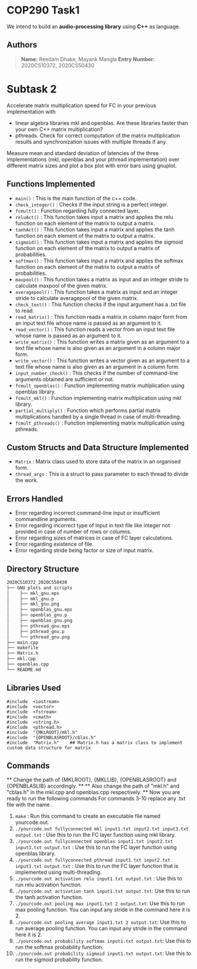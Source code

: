 # COP290 Task1
We intend to build an **audio-processing library** using **C++** as language.
## Authors
> **Name:**  Reedam Dhake, Mayank Mangla
> **Entry Number:**  2020CS10372, 2020CS50430
# Subtask 2
Accelerate matrix multiplication speed for FC in your previous implementation with
- linear algebra libraries mkl and openblas. Are these libraries faster than your own C++ matrix multiplication?
- pthreads. Check for correct computation of the matrix multiplication results and synchronization issues with multiple threads if any.

Measure mean and standard deviation of latencies of the three implementations (mkl, openblas and your pthread implementation) over different matrix sizes and plot a box plot with error bars using gnuplot. 

## Functions Implemented

 - `main()` :  This is the main function of the c++ code.
 - `check_integer()`  : Checks if the input string is a perfect integer.
 - `fcmult()`  :  Function regarding fully connected layer.
 - `reluAct()`  :  This function takes input a matrix and applies the relu function on each element of the matrix to output a matrix.
 - `tanhAct()`  :  This function takes input a matrix and applies the tanh function on each element of the matrix to output a matrix.
 - `sigmoid()`  :  This function takes input a matrix and applies the sigmoid function on each element of the matrix to output a matrix of probabilities.
 - `softmax()`  :  This function takes input a matrix and applies the softmax function on each element of the matrix to output a matrix of probabilities.
 - `maxpool()`  :  This function takes a matrix as input and an integer stride to calculate maxpool of the given matrix.
 - `averagepool()`  :  This function takes a matrix as input and an integer stride to calculate averagepool of the given matrix.
 - `check_text()`  :  This function checks if the input argument has a .txt file to read.
 - `read_matrix()`  :  This function reads a matrix in column major form from an input text file whose name is passed as an argument to it.
 - `read_vector()`  :  This function reads a vector from an input text file whose name is passed as an argument to it.
 - `write_matrix()`  :  This function writes a matrix given as an argument to a text file whose name is also given as an argument in a column major form.
 - `write_vector()`  :  This function writes a vector given as an argument to a text file whose name is also given as an argument in a column form.
 - `input_number_check()`  :  This checks if the number of command-line arguments obtained are sufficient or not.
 - `fcmult_openblas()`  :  Function implementing matrix multiplication using openblas library.
 - `fcmult_mkl()`  :  Function implementing matrix multiplication using mkl library.
 - `partial_multiply()`  :  Function which performs partial matrix multiplications handled by a single thread in case of multi-threading.
 - `fcmult_pthreads()`  :  Function implementing matrix multiplication using pthreads.

## Custom Structs and Data Structure Implemented
- `Matrix`  :  Matrix class used to store data of the matrix in an organised form.
- `thread_args`  : This is a struct to pass parameter to each thread to divide the work.

## Errors Handled

 - Error regarding incorrect command-line input or insufficient commandline arguments.
 - Error regarding incorrect type of input in text file like integer not provided in case of number of rows or columns.
 - Error regarding sizes of matrices in case of FC layer calculations.
 - Error regarding existence of file.
 - Error regarding stride being factor or size of input matrix.

## Directory Structure

```bash
2020CS10372_2020CS50430
├── GNU plots and scripts
│    ├── mkl_gnu.eps
│    ├── mkl_gnu.p
│    ├── mkl_gnu.png
│    ├── openblas_gnu.eps
│    ├── openblas_gnu.p
│    ├── openblas_gnu.png
│    ├── pthread_gnu.eps
│    ├── pthread_gnu.p
│    └── pthread_gnu.png
├── main.cpp
├── makefile
├── Matrix.h
├── mkl.cpp
├── openblas.cpp
└── README.md
```
## Libraries Used
```
#include  <iostream>
#include  <vector>
#include  <fstream>
#include  <cmath>
#include  <string.h>
#include  <pthread.h>
#include  "{MKLROOT}/mkl.h"
#include  "{OPENBLASROOT}/cblas.h"
#include  "Matrix.h"    ## Matrix.h has a matrix class to implement custom data structure for matrix
```
## Commands
** Change the path of {MKLROOT}, {MKLLIB}, {OPENBLASROOT} and {OPENBLASLIB} accordingly. **
** Also change the path of "mkl.h" and "cblas.h" in the mkl.cpp and openblas.cpp respectively. **
Now you are ready to run the following commands
For commands 3-10 replace any .txt file with the name .
 1. `make` : Run this command to create an executable file named yourcode.out.
 2. `./yourcode.out fullyconnected mkl input1.txt input2.txt input3.txt output.txt` : Use this to run the FC layer function using mkl library.
 3. `./yourcode.out fullyconnected openblas input1.txt input2.txt input3.txt output.txt` : Use this to run the FC layer function using openblas library.
 4. `./yourcode.out fullyconnected pthread input1.txt input2.txt input3.txt output.txt` : Use this to run the FC layer function that is implemented using multi-threading.
 5. `./yourcode.out activation relu input1.txt output.txt` : Use this to run relu activation function.
 6. `./yourcode.out activation tanh input1.txt output.txt`: Use this to run the tanh activation function.
 7. `./yourcode.out pooling max input1.txt 2 output.txt`: Use this to run max pooling function. You can input any stride in the command here it is 2.
 8. `./yourcode.out pooling average input1.txt 2 output.txt`: Use this to run average pooling function. You can input any stride in the command here it is 2.
 9. `./yourcode.out probability softmax input1.txt output.txt`: Use this to run the softmax probability function.
 10. `./yourcode.out probability sigmoid input1.txt output.txt`: Use this to run the sigmoid probability function.

